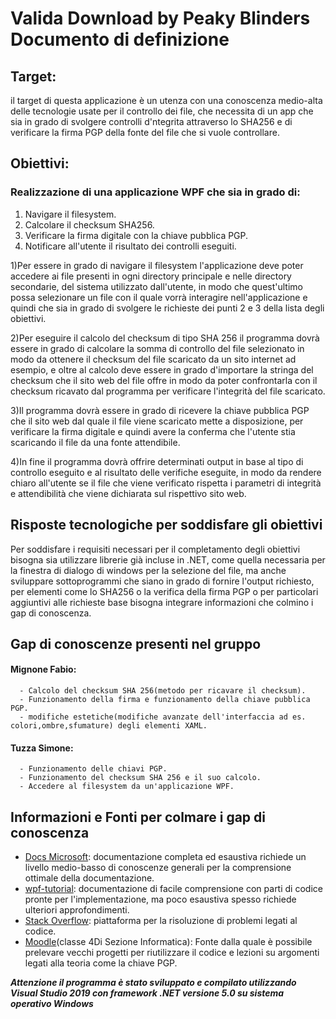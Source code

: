 # Valida Download by Peaky Blinders Documento di definizione


## Target: 
il target di questa applicazione è un utenza con una conoscenza medio-alta delle tecnologie usate per il controllo dei file, che necessita di un app che sia in grado di          svolgere controlli d'ntegrita attraverso lo SHA256 e di verificare la firma PGP della fonte del file che si vuole controllare.


## Obiettivi:

### Realizzazione di una applicazione WPF che sia in grado di:
1. Navigare il filesystem.
2. Calcolare il checksum SHA256.
3. Verificare la firma digitale con la chiave pubblica PGP.
4. Notificare all'utente il risultato dei controlli eseguiti.

1)Per essere in grado di navigare il filesystem l'applicazione deve poter accedere ai file presenti in ogni directory principale e nelle directory secondarie, del sistema utilizzato dall'utente, in modo che quest'ultimo possa selezionare un file con il quale vorrà interagire nell'applicazione e quindi che sia in grado di svolgere le richieste dei punti 2 e 3 della lista degli obiettivi.

2)Per eseguire il calcolo del checksum di tipo SHA 256 il programma dovrà essere in grado di calcolare la somma di controllo del file selezionato in modo da ottenere il checksum del file scaricato da un sito internet ad esempio, e oltre al calcolo deve essere in grado d'importare la stringa del checksum che il sito web del file offre in modo da poter confrontarla con il checksum ricavato dal programma per verificare l'integrità del file scaricato.

3)Il programma dovrà essere in grado di ricevere la chiave pubblica PGP che il sito web dal quale il file viene scaricato mette a disposizione, per verificare la firma digitale e quindi avere la conferma che l'utente stia scaricando il file da una fonte attendibile. 

4)In fine il programma dovrà offrire determinati output in base al tipo di controllo eseguito e al risultato delle verifiche eseguite, in modo da rendere chiaro all'utente se il file che viene verificato rispetta i parametri di integrità e attendibilità che viene dichiarata sul rispettivo sito web.


## Risposte tecnologiche per soddisfare gli obiettivi
Per soddisfare i requisiti necessari per il completamento degli obiettivi bisogna sia utilizzare librerie già incluse in .NET, come quella necessaria per la finestra di dialogo di windows per la selezione del file, ma anche sviluppare sottoprogrammi che siano in grado di fornire l'output richiesto, per elementi come lo SHA256 o la verifica della firma PGP o per particolari aggiuntivi alle richieste base bisogna integrare informazioni che colmino i gap di conoscenza.


## Gap di conoscenze presenti nel gruppo 

#### Mignone Fabio: 
      - Calcolo del checksum SHA 256(metodo per ricavare il checksum).
      - Funzionamento della firma e funzionamento della chiave pubblica PGP.
      - modifiche estetiche(modifiche avanzate dell'interfaccia ad es. colori,ombre,sfumature) degli elementi XAML.

#### Tuzza Simone:
      - Funzionamento delle chiavi PGP.
      - Funzionamento del checksum SHA 256 e il suo calcolo.
      - Accedere al filesystem da un'applicazione WPF.
   
   
## Informazioni e Fonti per colmare i gap di conoscenza
- [Docs Microsoft](https://docs.microsoft.com/it-it/dotnet/): documentazione completa ed esaustiva richiede un livello medio-basso di conoscenze generali per la comprensione ottimale della documentazione.
- [wpf-tutorial]([https://wpf-tutorial.com): documentazione di facile comprensione con parti di codice pronte per l'implementazione, ma poco esaustiva spesso richiede ulteriori approfondimenti. 
- [Stack Overflow](https://stackoverflow.com/): piattaforma per la risoluzione di problemi legati al codice.
- [Moodle](http://moodle.itismajo.it/course/view.php?id=1853)(classe 4Di Sezione Informatica): Fonte dalla quale è possibile prelevare vecchi progetti per riutilizzare il codice e lezioni su argomenti legati alla teoria come la     chiave PGP.


***Attenzione il programma è stato sviluppato e compilato utilizzando Visual Studio 2019 con framework .NET versione 5.0 su sistema operativo Windows***
